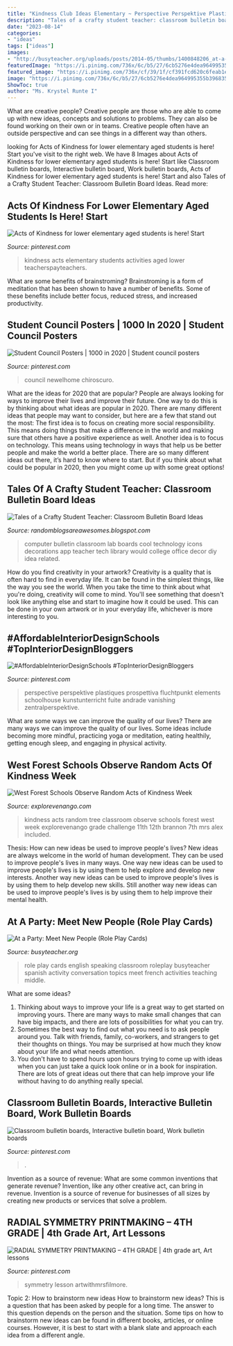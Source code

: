 ```yaml
---
title: "Kindness Club Ideas Elementary ~ Perspective Perspektive Plastiques Prospettiva Fluchtpunkt Elements Schoolhouse Kunstunterricht Fuite Andrade Vanishing Zentralperspektive"
description: "Tales of a crafty student teacher: classroom bulletin board ideas"
date: "2023-08-14"
categories:
- "ideas"
tags: ["ideas"]
images:
- "http://busyteacher.org/uploads/posts/2014-05/thumbs/1400848206_at-a-party_rpcards.png"
featuredImage: "https://i.pinimg.com/736x/6c/b5/27/6cb5276e4dea964995355b396835d2a6.jpg"
featured_image: "https://i.pinimg.com/736x/cf/39/1f/cf391fcd620c6feab1ea50f777bf5ff9.jpg"
image: "https://i.pinimg.com/736x/6c/b5/27/6cb5276e4dea964995355b396835d2a6.jpg"
ShowToc: true
author: "Ms. Krystel Runte I"
---
```



What are creative people?
Creative people are those who are able to come up with new ideas, concepts and solutions to problems. They can also be found working on their own or in teams. Creative people often have an outside perspective and can see things in a different way than others.

	

		
looking for Acts of Kindness for lower elementary aged students is here! Start you've visit to the right web. We have 8 Images about Acts of Kindness for lower elementary aged students is here! Start like Classroom bulletin boards, Interactive bulletin board, Work bulletin boards, Acts of Kindness for lower elementary aged students is here! Start and also Tales of a Crafty Student Teacher: Classroom Bulletin Board Ideas. Read more:
		
    
## Acts Of Kindness For Lower Elementary Aged Students Is Here! Start

<img loading=lazy src="https://i.pinimg.com/736x/1c/60/1c/1c601c203401148c9ee9b2fdedc37f85--elementary-teacher-acts-of-kindness.jpg" onerror="this.onerror=null;this.src='https://tse4.mm.bing.net/th?id=OIP._GaR_w3YspLzO-mA13kzqQDMEy&amp;pid=15.1';" alt="Acts of Kindness for lower elementary aged students is here! Start">

_Source: pinterest.com_

>kindness acts elementary students activities aged lower teacherspayteachers. 

	

What are some benefits of brainstroming?
Brainstroming is a form of meditation that has been shown to have a number of benefits. Some of these benefits include better focus, reduced stress, and increased productivity.

    
## Student Council Posters | 1000 In 2020 | Student Council Posters

<img loading=lazy src="https://i.pinimg.com/736x/e9/26/4e/e9264e7e309b253946b3efc7170f4519.jpg" onerror="this.onerror=null;this.src='https://tse4.mm.bing.net/th?id=OIP.Xc3QoG0X5Xq2RqGZC_4ZKwHaJ6&amp;pid=15.1';" alt="Student Council Posters | 1000 in 2020 | Student council posters">

_Source: pinterest.com_

>council newelhome chiroscuro. 

	

What are the ideas for 2020 that are popular?
People are always looking for ways to improve their lives and improve their future. One way to do this is by thinking about what ideas are popular in 2020. There are many different ideas that people may want to consider, but here are a few that stand out the most: 
The first idea is to focus on creating more social responsibility. This means doing things that make a difference in the world and making sure that others have a positive experience as well. Another idea is to focus on technology. This means using technology in ways that help us be better people and make the world a better place. 
There are so many different ideas out there, it’s hard to know where to start. But if you think about what could be popular in 2020, then you might come up with some great options!

    
## Tales Of A Crafty Student Teacher: Classroom Bulletin Board Ideas

<img loading=lazy src="http://1.bp.blogspot.com/-YL6C2_BnUBc/Us37beJIwQI/AAAAAAAAAUA/V2wJWzdVVdw/s1600/05501c3b4219a08ed04223f6bff5f5bf.jpg" onerror="this.onerror=null;this.src='https://tse4.mm.bing.net/th?id=OIP.XLwKG6u4BwI7uKHmgl562gHaFh&amp;pid=15.1';" alt="Tales of a Crafty Student Teacher: Classroom Bulletin Board Ideas">

_Source: randomblogsareawesomes.blogspot.com_

>computer bulletin classroom lab boards cool technology icons decorations app teacher tech library would college office decor diy idea related. 

	

How do you find creativity in your artwork?
Creativity is a quality that is often hard to find in everyday life. It can be found in the simplest things, like the way you see the world. When you take the time to think about what you're doing, creativity will come to mind. You'll see something that doesn't look like anything else and start to imagine how it could be used. This can be done in your own artwork or in your everyday life, whichever is more interesting to you.

    
## #AffordableInteriorDesignSchools #TopInteriorDesignBloggers

<img loading=lazy src="https://i.pinimg.com/736x/cf/39/1f/cf391fcd620c6feab1ea50f777bf5ff9.jpg" onerror="this.onerror=null;this.src='https://tse1.mm.bing.net/th?id=OIP.piOZWos73U0HBZREI1fQbwHaFV&amp;pid=15.1';" alt="#AffordableInteriorDesignSchools #TopInteriorDesignBloggers">

_Source: pinterest.com_

>perspective perspektive plastiques prospettiva fluchtpunkt elements schoolhouse kunstunterricht fuite andrade vanishing zentralperspektive. 

	

What are some ways we can improve the quality of our lives?
There are many ways we can improve the quality of our lives. Some ideas include becoming more mindful, practicing yoga or meditation, eating healthily, getting enough sleep, and engaging in physical activity.

    
## West Forest Schools Observe Random Acts Of Kindness Week

<img loading=lazy src="http://explorevenango.com/wp-content/uploads/2017/02/Kindness-Tree.jpg" onerror="this.onerror=null;this.src='https://tse3.mm.bing.net/th?id=OIP.OoqrEqxdpK68Mq-PEhweWgHaFj&amp;pid=15.1';" alt="West Forest Schools Observe Random Acts of Kindness Week">

_Source: explorevenango.com_

>kindness acts random tree classroom observe schools forest west week explorevenango grade challenge 11th 12th brannon 7th mrs alex included. 

	

Thesis: How can new ideas be used to improve people's lives?
New ideas are always welcome in the world of human development. They can be used to improve people's lives in many ways. One way new ideas can be used to improve people's lives is by using them to help explore and develop new interests. Another way new ideas can be used to improve people's lives is by using them to help develop new skills. Still another way new ideas can be used to improve people's lives is by using them to help improve their mental health.

    
## At A Party: Meet New People (Role Play Cards)

<img loading=lazy src="http://busyteacher.org/uploads/posts/2014-05/thumbs/1400848206_at-a-party_rpcards.png" onerror="this.onerror=null;this.src='https://tse4.mm.bing.net/th?id=OIP.WPgVjrqyYB_et3yygzNtYAHaGK&amp;pid=15.1';" alt="At a Party: Meet New People (Role Play Cards)">

_Source: busyteacher.org_

>role play cards english speaking classroom roleplay busyteacher spanish activity conversation topics meet french activities teaching middle. 

	

What are some ideas?
1. Thinking about ways to improve your life is a great way to get started on improving yours. There are many ways to make small changes that can have big impacts, and there are lots of possibilities for what you can try.
2. Sometimes the best way to find out what you need is to ask people around you. Talk with friends, family, co-workers, and strangers to get their thoughts on things. You may be surprised at how much they know about your life and what needs attention.
3. You don't have to spend hours upon hours trying to come up with ideas when you can just take a quick look online or in a book for inspiration. There are lots of great ideas out there that can help improve your life without having to do anything really special.

    
## Classroom Bulletin Boards, Interactive Bulletin Board, Work Bulletin Boards

<img loading=lazy src="https://i.pinimg.com/736x/76/b6/31/76b63197fac6eaffb8b8db8870c01aff--ra-boards.jpg" onerror="this.onerror=null;this.src='https://tse4.mm.bing.net/th?id=OIP.4dwd5viU-TClrWBqs471wwHaJ3&amp;pid=15.1';" alt="Classroom bulletin boards, Interactive bulletin board, Work bulletin boards">

_Source: pinterest.com_

>. 

	

Invention as a source of revenue: What are some common inventions that generate revenue?
Invention, like any other creative act, can bring in revenue. Invention is a source of revenue for businesses of all sizes by creating new products or services that solve a problem.

    
## RADIAL SYMMETRY PRINTMAKING – 4TH GRADE | 4th Grade Art, Art Lessons

<img loading=lazy src="https://i.pinimg.com/736x/6c/b5/27/6cb5276e4dea964995355b396835d2a6.jpg" onerror="this.onerror=null;this.src='https://tse3.mm.bing.net/th?id=OIP.vHRN7vflR4NWP1MK4sDOVQHaFj&amp;pid=15.1';" alt="RADIAL SYMMETRY PRINTMAKING – 4TH GRADE | 4th grade art, Art lessons">

_Source: pinterest.com_

>symmetry lesson artwithmrsfilmore. 

	

Topic 2: How to brainstorm new ideas
How to brainstorm new ideas? This is a question that has been asked by people for a long time. The answer to this question depends on the person and the situation. Some tips on how to brainstorm new ideas can be found in different books, articles, or online courses. However, it is best to start with a blank slate and approach each idea from a different angle.

